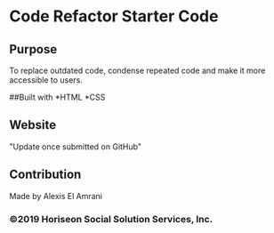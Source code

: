 # Code Refactor Starter Code

## Purpose
To replace outdated code, condense repeated code and make it more accessible to users.

##Built with 
*HTML
*CSS

## Website
"Update once submitted on GitHub"

## Contribution
Made by Alexis El Amrani

### ©️2019 Horiseon Social Solution Services, Inc.
